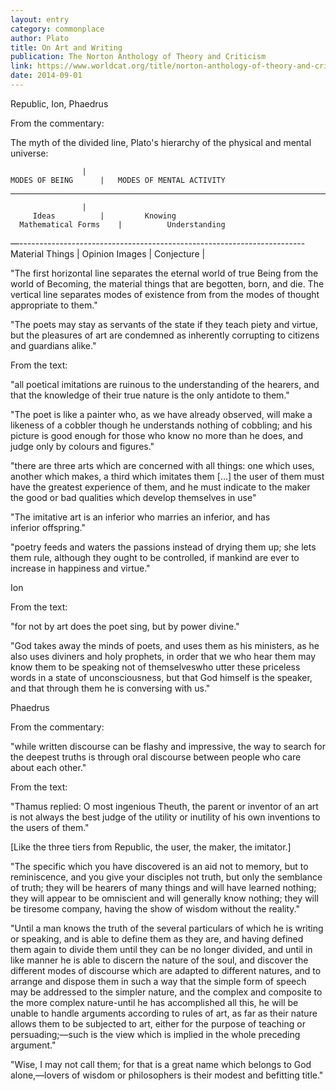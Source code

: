 ```yaml
---
layout: entry
category: commonplace
author: Plato
title: On Art and Writing
publication: The Norton Anthology of Theory and Criticism
link: https://www.worldcat.org/title/norton-anthology-of-theory-and-criticism/oclc/45023141
date: 2014-09-01
---
```


Republic, Ion, Phaedrus


From the commentary:

The myth of the divided line, Plato's hierarchy of the physical and mental universe:


					|
	MODES OF BEING		|	MODES OF MENTAL ACTIVITY
________________________________________________________________________
					|
	     Ideas			|		  Knowing
      Mathematical Forms 	|	       Understanding
—-----------------------------------------------------------------------			
	Material Things		|		  Opinion
	    Images			|		Conjecture
					|


"The first horizontal line separates the eternal world of true Being from the world of Becoming, the material things that are begotten, born, and die. The vertical line separates modes of existence from from the modes of thought appropriate to them."

"The poets may stay as servants of the state if they teach piety and virtue, but the pleasures of art are condemned as inherently corrupting to citizens and guardians alike."

From the text:

"all poetical imitations are ruinous to the understanding of the hearers, and that the knowledge of their true nature is the only antidote to them."

"The poet is like a painter who, as we have already observed, will make a likeness of a cobbler though he understands nothing of cobbling; and his picture is good enough for those who know no more than he does, and judge only by colours and figures."

"there are three arts which are concerned with all things: one which uses, another which makes, a third which imitates them [...] the user of them must have the greatest experience of them, and he must indicate to the maker the good or bad qualities which develop themselves in use"

"The imitative art is an inferior who marries an inferior, and has inferior offspring."

"poetry feeds and waters the passions instead of drying them up; she lets them rule, although they ought to be controlled, if mankind are ever to increase in happiness and virtue."

Ion

From the text:

"for not by art does the poet sing, but by power divine."

"God takes away the minds of poets, and uses them as his ministers, as he also uses diviners and holy prophets, in order that we who hear them may know them to be speaking not of themselveswho utter these priceless words in a state of unconsciousness, but that God himself is the speaker, and that through them he is conversing with us."

Phaedrus

From the commentary:

"while written discourse can be flashy and impressive, the way to search for the deepest truths is through oral discourse between people who care about each other."

From the text:

"Thamus replied: O most ingenious Theuth, the parent or inventor of an art is not always the best judge of the utility or inutility of his own inventions to the users of them."

[Like the three tiers from Republic, the user, the maker, the imitator.]

"The specific which you have discovered is an aid not to memory, but to reminiscence, and you give your disciples not truth, but only the semblance of truth; they will be hearers of many things and will have learned nothing; they will appear to be omniscient and will generally know nothing; they will be tiresome company, having the show of wisdom without the reality."

"Until a man knows the truth of the several particulars of which he is writing or speaking, and is able to define them as they are, and having defined them again to divide them until they can be no longer divided, and until in like manner he is able to discern the nature of the soul, and discover the different modes of discourse which are adapted to different natures, and to arrange and dispose them in such a way that the simple form of speech may be addressed to the simpler nature, and the complex and composite to the more complex nature-until he has accomplished all this, he will be unable to handle arguments according to rules of art, as far as their nature allows them to be subjected to art, either for the purpose of teaching or persuading;—such is the view which is implied in the whole preceding argument."

"Wise, I may not call them; for that is a great name which belongs to God alone,—lovers of wisdom or philosophers is their modest and befitting title."
